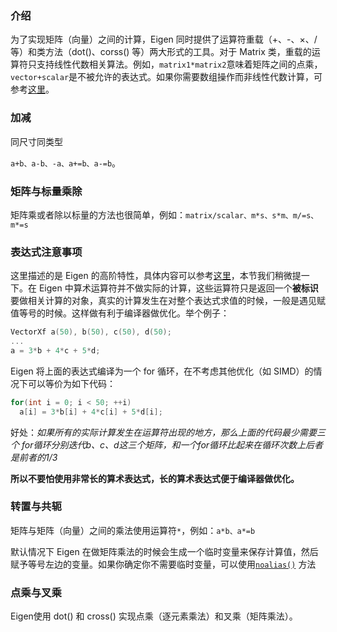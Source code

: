 ### 介绍

为了实现矩阵（向量）之间的计算，Eigen 同时提供了运算符重载（+、-、×、/ 等）和类方法（dot()、corss() 等）两大形式的工具。对于 Matrix 类，重载的运算符只支持线性代数相关算法。例如，`matrix1*matrix2`意味着矩阵之间的点乘，`vector+scalar`是不被允许的表达式。如果你需要数组操作而非线性代数计算，可参考[这里](http://eigen.tuxfamily.org/dox/group__TutorialArrayClass.html)。

### 加减

同尺寸同类型

`a+b、a-b、-a、a+=b、a-=b`。

### 矩阵与标量乘除

矩阵乘或者除以标量的方法也很简单，例如：`matrix/scalar、m*s、s*m、m/=s、m*=s`

### 表达式注意事项

这里描述的是 Eigen 的高阶特性，具体内容可以参考[这里](http://eigen.tuxfamily.org/dox/TopicEigenExpressionTemplates.html)，本节我们稍微提一下。在 Eigen 中算术运算符并不做实际的计算，这些运算符只是返回一个**被标识**要做相关计算的对象，真实的计算发生在对整个表达式求值的时候，一般是遇见赋值等号的时候。这样做有利于编译器做优化。举个例子：

```c++
VectorXf a(50), b(50), c(50), d(50);
...
a = 3*b + 4*c + 5*d;
```

Eigen 将上面的表达式编译为一个 for 循环，在不考虑其他优化（如 SIMD）的情况下可以等价为如下代码：

```cpp
for(int i = 0; i < 50; ++i)
  a[i] = 3*b[i] + 4*c[i] + 5*d[i];
```

好处：*如果所有的实际计算发生在运算符出现的地方，那么上面的代码最少需要三个 for循环分别迭代b、c、d这三个矩阵，和一个for循环比起来在循环次数上后者是前者的1/3*

**所以不要怕使用非常长的算术表达式，长的算术表达式便于编译器做优化。**

### 转置与共轭

矩阵与矩阵（向量）之间的乘法使用运算符`*`，例如：`a*b、a*=b`

默认情况下 Eigen 在做矩阵乘法的时候会生成一个临时变量来保存计算值，然后赋予等号左边的变量。如果你确定你不需要临时变量，可以使用[`noalias()`](http://eigen.tuxfamily.org/dox/group__TopicAliasing.html) 方法

### 点乘与叉乘

Eigen使用 dot() 和 cross() 实现点乘（逐元素乘法）和叉乘（矩阵乘法）。